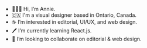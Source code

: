 - 👩🏻‍💻 Hi, I’m Annie.
- 🇨🇦 I'm a visual designer based in Ontario, Canada.
- ☕️ I’m interested in editorial, UI/UX, and web design.
- 🖊 I’m currently learning React.js.
- 📖 I’m looking to collaborate on editorial & web design.

<!---
multipotentialite-aj/multipotentialite-aj is a ✨ special ✨ repository because its `README.md` (this file) appears on your GitHub profile.
You can click the Preview link to take a look at your changes.
--->
